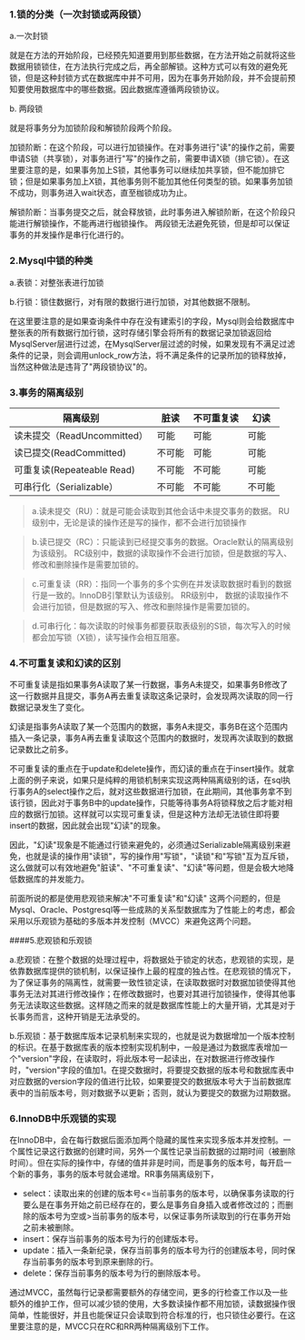 ### 1.锁的分类（一次封锁或两段锁）

a.一次封锁

就是在方法的开始阶段，已经预先知道要用到那些数据，在方法开始之前就将这些数据用锁锁住，在方法执行完成之后，再全部解锁。这种方式可以有效的避免死锁，但是这种封锁方式在数据库中并不可用，因为在事务开始阶段，并不会提前预知要使用数据库中的哪些数据。因此数据库遵循两段锁协议。

b. 两段锁

就是将事务分为加锁阶段和解锁阶段两个阶段。

加锁阶断：在这个阶段，可以进行加锁操作。在对事务进行"读"的操作之前，需要申请S锁（共享锁），对事务进行"写"的操作之前，需要申请X锁（排它锁）。在这里要注意的是，如果事务加上S锁，其他事务可以继续加共享锁，但不能加排它锁；但是如果事务加上X锁，其他事务则不能加其他任何类型的锁。如果事务加锁不成功，则事务进入wait状态，直至枷锁成功为止。
   
解锁阶断：当事务提交之后，就会释放锁，此时事务进入解锁阶断，在这个阶段只能进行解锁操作，不能再进行枷锁操作。
    两段锁无法避免死锁，但是却可以保证事务的并发操作是串行化进行的。



### 2.Mysql中锁的种类

a.表锁：对整张表进行加锁

b.行锁：锁住数据行，对有限的数据行进行加锁，对其他数据不限制。

在这里要注意的是如果查询条件中存在没有建索引的字段，Mysql则会给数据库中整张表的所有数据行加行锁，这时存储引擎会将所有的数据记录加锁返回给MysqlServer层进行过滤，在MysqlServer层过滤的时候，如果发现有不满足过滤条件的记录，则会调用unlock_row方法，将不满足条件的记录所加的锁释放掉，当然这种做法是违背了"两段锁协议"的。



### 3.事务的隔离级别

| 隔离级别                  | 脏读    | 不可重复读  | 幻读 |
|----------------------------|--------|------------|----- |
|读未提交（ReadUncommitted） | 可能   | 可能       | 可能 |
|读已提交(ReadCommitted)     | 不可能 | 可能       | 可能 |
|可重复读(Repeateable Read)  | 不可能 | 不可能     | 可能 |
|可串行化（Serializable）    | 不可能 | 不可能     |不可能|

>a.读未提交（RU）：就是可能会读取到其他会话中未提交事务的数据。
RU级别中，无论是读的操作还是写的操作，都不会进行加锁操作

>b.读已提交（RC）：只能读到已经提交事务的数据。Oracle默认的隔离级别为该级别。
RC级别中，数据的读取操作不会进行加锁，但是数据的写入、修改和删除操作是需要加锁的。

>c.可重复读（RR）：指同一个事务的多个实例在并发读取数据时看到的数据行是一致的。InnoDB引擎默认为该级别。
RR级别中， 数据的读取操作不会进行加锁，但是数据的写入、修改和删除操作是需要加锁的。

>d.可串行化：每次读取的时候事务都要获取表级别的S锁，每次写入的时候都会加写锁（X锁），读写操作会相互阻塞。



### 4.不可重复读和幻读的区别

不可重复读是指如果事务A读取了某一行数据，事务A未提交，如果事务B修改了这一行数据并且提交，事务A再去重复读取这条记录时，会发现两次读取的同一行数据记录发生了变化。

幻读是指事务A读取了某一个范围内的数据，事务A未提交，事务B在这个范围内插入一条记录，事务A再去重复读取这个范围内的数据时，发现再次读取到的数据记录数比之前多。

不可重复读的重点在于update和delete操作，而幻读的重点在于insert操作。就拿上面的例子来说，如果只是纯粹的用锁机制来实现这两种隔离级别的话，在sql执行事务A的select操作之后，就对这些数据进行加锁，在此期间，其他事务拿不到该行锁，因此对于事务B中的update操作，只能等待事务A将锁释放之后才能对相应的数据行加锁。这样就可以实现可重复读，但是这种方法却无法锁住即将要insert的数据，因此就会出现"幻读"的现象。

因此，"幻读"现象是不能通过行锁来避免的，必须通过Serializable隔离级别来避免，也就是读的操作用"读锁"，写的操作用"写锁"，"读锁"和"写锁"互为互斥锁，这么做就可以有效地避免"脏读"、"不可重复读"、"幻读"等问题，但是会极大地降低数据库的并发能力。

前面所说的都是使用悲观锁来解决"不可重复读"和"幻读" 这两个问题的，但是Mysql、Oracle、Postgresql等一些成熟的关系型数据库为了性能上的考虑，都会采用以乐观锁为基础的多版本并发控制（MVCC）来避免这两个问题。

####5.悲观锁和乐观锁

a.悲观锁：在整个数据的处理过程中，将数据处于锁定的状态，悲观锁的实现，是依靠数据库提供的锁机制，以保证操作上最的程度的独占性。在悲观锁的情况下，为了保证事务的隔离性，就需要一致性锁定读，在读取数据时对数据加锁使得其他事务无法对其进行修改操作；在修改数据时，也要对其进行加锁操作，使得其他事务无法读取这些数据。这样随之而来的就是数据库性能上的大量开销，尤其是对于长事务而言，这种开销是无法承受的。


b.乐观锁：基于数据库版本记录机制来实现的，也就是说为数据增加一个版本控制的标识。在基于数据库表的版本控制实现机制中，一般是通过为数据库表增加一个"version"字段，在读取时，将此版本号一起读出，在对数据进行修改操作时，"version"字段的值加1。在提交数据时，将要提交数据的版本号和数据库表中对应数据的version字段的值进行比较，如果要提交的数据版本号大于当前数据库表中的当前版本号，则对数据予以更新；否则，就认为要提交的数据为过期数据。


### 6.InnoDB中乐观锁的实现

在InnoDB中，会在每行数据后面添加两个隐藏的属性来实现多版本并发控制。一个属性记录这行数据的创建时间，另外一个属性记录当前数据的过期时间（被删除时间）。但在实际的操作中，存储的值并非是时间，而是事务的版本号，每开启一个新的事务，事务的版本号就会递增。RR事务隔离级别下，

- select：读取出来的创建的版本号<=当前事务的版本号，以确保事务读取的行要么是在事务开始之前已经存在的，要么是事务自身插入或者修改过的；而删除的版本号为空或>当前事务的版本号，以保证事务所读取到的行在事务开始之前未被删除。
- insert：保存当前事务的版本号为行的创建版本号。
- update：插入一条新纪录，保存当前事务的版本号为行的创建版本号，同时保存当前事务的版本号到原来删除的行。
- delete：保存当前事务的版本号为行的删除版本号。

通过MVCC，虽然每行记录都需要额外的存储空间，更多的行检查工作以及一些额外的维护工作，但可以减少锁的使用，大多数读操作都不用加锁，读数据操作很简单，性能很好，并且也能保证只会读取到符合标准的行，也只锁住必要行。在这里要注意的是，MVCC只在RC和RR两种隔离级别下工作。

